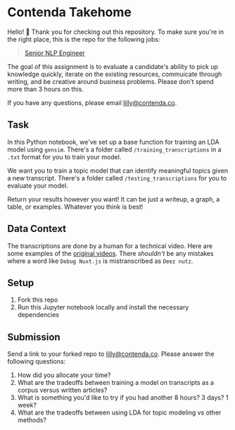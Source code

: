 # Contenda Takehome
Hello! 👋 Thank you for checking out this repository. To make sure you're in the right place, this is the repo for the following jobs:

> [Senior NLP Engineer](https://jobs.wrk.xyz/contenda/25040)


The goal of this assignment is to evaluate a candidate's ability to pick up knowledge quickly, iterate on the existing resources, commuicate through writing, and be creative around business problems. Please don't spend more than 3 hours on this.

If you have any questions, please email lilly@contenda.co.

## Task
In this Python notebook, we've set up a base function for training an LDA model using `gensim`. There's a folder called `/training_transcriptions` in a `.txt` format for you to train your model.

We want you to train a topic model that can identify meaningful topics given a new transcript. There's a folder called `/testing_transcriptions` for you to evaluate your model. 

Return your results however you want! It can be just a writeup, a graph, a table, or examples. Whatever you think is best! 

## Data Context
The transcriptions are done by a human for a technical video. Here are some examples of the [original videos](https://www.learnwithjason.dev/episodes). There *shouldn't* be any mistakes where a word like `Debug Nuxt.js` is mistranscribed as `Deez nutz`. 

## Setup
1. Fork this repo
2. Run this Jupyter notebook locally and install the necessary dependencies

## Submission
Send a link to your forked repo to lilly@contenda.co. Please answer the following questions:
1. How did you allocate your time?
2. What are the tradeoffs between training a model on transcripts as a corpus versus written articles?
3. What is something you'd like to try if you had another 8 hours? 3 days? 1 week?
4. What are the tradeoffs between using LDA for topic modeling vs other methods? 

